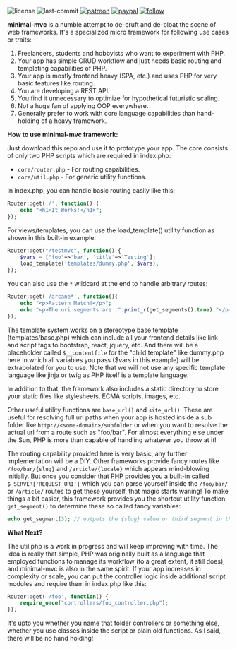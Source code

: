 ![license](https://img.shields.io/github/license/prahladyeri/minimal-mvc.svg)
![last-commit](https://img.shields.io/github/last-commit/prahladyeri/minimal-mvc.svg)
[![patreon](https://img.shields.io/badge/Patreon-brown.svg?logo=patreon)](https://www.patreon.com/prahladyeri)
[![paypal](https://img.shields.io/badge/PayPal-blue.svg?logo=paypal)](https://paypal.me/prahladyeri)
[![follow](https://img.shields.io/twitter/follow/prahladyeri.svg?style=social)](https://twitter.com/prahladyeri)

**minimal-mvc** is a humble attempt to de-cruft and de-bloat the scene of web frameworks. It's a specialized micro framework for following use cases or traits:

1. Freelancers, students and hobbyists who want to experiment with PHP.
2. Your app has simple CRUD workflow and just needs basic routing and templating capabilities of PHP.
3. Your app is mostly frontend heavy (SPA, etc.) and uses PHP for very basic features like routing.
4. You are developing a REST API.
5. You find it unnecessary to optimize for hypothetical futuristic scaling.
6. Not a huge fan of applying OOP everywhere.
7. Generally prefer to work with core language capabilities than hand-holding of a heavy framework.

**How to use minimal-mvc framework:**

Just download this repo and use it to prototype your app. The core consists of only two PHP scripts which are required in index.php:

- `core/router.php` - For routing capabilities.
- `core/util.php` - For generic utility functions.

In index.php, you can handle basic routing easily like this:

```php
Router::get('/', function() {
	echo "<h1>It Works!</h1>";
});
```

For views/templates, you can use the load_template() utility function as shown in this built-in example:

```php
Router::get("/testmvc", function() {
	$vars = ["foo"=>'bar', 'title'=>'Testing'];
	load_template('templates/dummy.php', $vars);
});
```

You can also use the `*` wildcard at the end to handle arbitrary routes:

```php
Router::get('/arcane*', function(){
	echo "<p>Pattern Match!</p>";
	echo "<p>The uri segments are :".print_r(get_segments(),true)."</p>";
});

```

The template system works on a stereotype base template (templates/base.php) which can include all your frontend details like link and script tags to bootstrap, react, jquery, etc. And there will be a placeholder called `$__contentfile` for the "child template" like dummy.php here in which all variables you pass ($vars in this example) will be extrapolated for you to use. Note that we will not use any specific template language like jinja or twig as PHP itself is a template language.

In addition to that, the framework also includes a static directory to store your static files like stylesheets, ECMA scripts, images, etc.

Other useful utility functions are `base_url()` and `site_url()`. These are useful for resolving full url paths when your app is hosted inside a sub folder like `http://<some-domain>/subfolder` or when you want to resolve the actual url from a route such as "foo/bar". For almost everything else under the Sun, PHP is more than capable of handling whatever you throw at it!

The routing capability provided here is very basic, any further implementation will be a DIY. Other frameworks provide fancy routes like `/foo/bar/{slug}` and `/article/{locale}` which appears mind-blowing initially. But once you consider that PHP provides you a built-in called `$_SERVER['REQUEST_URI']` which you can parse yourself inside the `/foo/bar/` or `/article/` routes to get these yourself, that magic starts waning! To make things a bit easier, this framework provides you the shortcut utility function `get_segment()` to determine these so called fancy variables:

```php
echo get_segment(3); // outputs the {slug} value or third segment in the URI
```

**What Next?**

The util.php is a work in progress and will keep improving with time. The idea is really that simple, PHP was originally built as a language that employed functions to manage its workflow (to a great extent, it still does), and minimal-mvc is also in the same spirit. If your app increases in complexity or scale, you can put the controller logic inside additional script modules and require them in index.php like this:

```php
Router::get('/foo', function() {
	require_once("controllers/foo_controller.php");
});
```

It's upto you whether you name that folder controllers or something else, whether you use classes inside the script or plain old functions. As I said, there will be no hand holding!